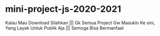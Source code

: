 # mini-project-js-2020-2021
Kalau Mau Download Silahkan
|||
Gk Semua Project Gw Masukin Ke sini, Yang Layak Untuk Publik Aja
|||
Semoga Bisa Bermanfaat
